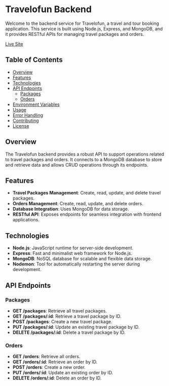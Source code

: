 # Travelofun Backend

Welcome to the backend service for Travelofun, a travel and tour booking application. This service is built using Node.js, Express, and MongoDB, and it provides RESTful APIs for managing travel packages and orders.

[Live Site](https://travelofun.sifatniloy.top/)

## Table of Contents

- [Overview](#overview)
- [Features](#features)
- [Technologies](#technologies)
- [API Endpoints](#api-endpoints)
  - [Packages](#packages)
  - [Orders](#orders)
- [Environment Variables](#environment-variables)
- [Usage](#usage)
- [Error Handling](#error-handling)
- [Contributing](#contributing)
- [License](#license)

## Overview

The Travelofun backend provides a robust API to support operations related to travel packages and orders. It connects to a MongoDB database to store and retrieve data and allows CRUD operations through its endpoints.

## Features

- **Travel Packages Management**: Create, read, update, and delete travel packages.
- **Orders Management**: Create, read, update, and delete orders.
- **Database Integration**: Uses MongoDB for data storage.
- **RESTful API**: Exposes endpoints for seamless integration with frontend applications.

## Technologies

- **Node.js**: JavaScript runtime for server-side development.
- **Express**: Fast and minimalist web framework for Node.js.
- **MongoDB**: NoSQL database for scalable and flexible data storage.
- **Nodemon**: Tool for automatically restarting the server during development.

## API Endpoints

### Packages

- **GET /packages**: Retrieve all travel packages.
- **GET /packages/:id**: Retrieve a travel package by ID.
- **POST /packages**: Create a new travel package.
- **PUT /packages/:id**: Update an existing travel package by ID.
- **DELETE /packages/:id**: Delete a travel package by ID.

### Orders

- **GET /orders**: Retrieve all orders.
- **GET /orders/:id**: Retrieve an order by ID.
- **POST /orders**: Create a new order.
- **PUT /orders/:id**: Update an existing order by ID.
- **DELETE /orders/:id**: Delete an order by ID.
